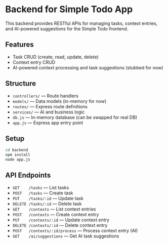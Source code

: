 # Backend for Simple Todo App

This backend provides RESTful APIs for managing tasks, context entries, and AI-powered suggestions for the Simple Todo frontend.

## Features
- Task CRUD (create, read, update, delete)
- Context entry CRUD
- AI-powered context processing and task suggestions (stubbed for now)

## Structure
- `controllers/` — Route handlers
- `models/` — Data models (in-memory for now)
- `routes/` — Express route definitions
- `services/` — AI and business logic
- `db.js` — In-memory database (can be swapped for real DB)
- `app.js` — Express app entry point

## Setup
```bash
cd backend
npm install
node app.js
```

## API Endpoints
- `GET    /tasks` — List tasks
- `POST   /tasks` — Create task
- `PUT    /tasks/:id` — Update task
- `DELETE /tasks/:id` — Delete task
- `GET    /contexts` — List context entries
- `POST   /contexts` — Create context entry
- `PUT    /contexts/:id` — Update context entry
- `DELETE /contexts/:id` — Delete context entry
- `POST   /contexts/:id/process` — Process context entry (AI)
- `GET    /ai/suggestions` — Get AI task suggestions 